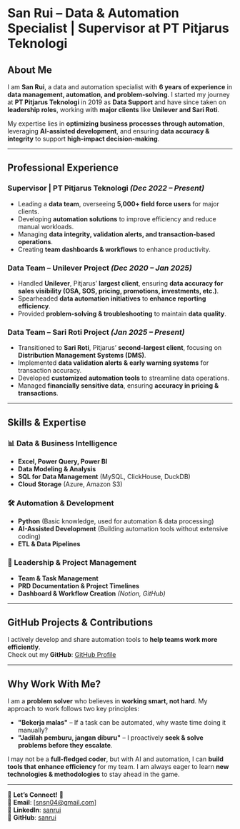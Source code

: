 # **San Rui – Data & Automation Specialist | Supervisor at PT Pitjarus Teknologi**

## **About Me**
I am **San Rui**, a data and automation specialist with **6 years of experience** in **data management, automation, and problem-solving**. I started my journey at **PT Pitjarus Teknologi** in 2019 as **Data Support** and have since taken on **leadership roles**, working with **major clients** like **Unilever and Sari Roti**.

My expertise lies in **optimizing business processes through automation**, leveraging **AI-assisted development**, and ensuring **data accuracy & integrity** to support **high-impact decision-making**.

---

## **Professional Experience**

### **Supervisor | PT Pitjarus Teknologi** *(Dec 2022 – Present)*
- Leading a **data team**, overseeing **5,000+ field force users** for major clients.
- Developing **automation solutions** to improve efficiency and reduce manual workloads.
- Managing **data integrity, validation alerts, and transaction-based operations**.
- Creating **team dashboards & workflows** to enhance productivity.

### **Data Team – Unilever Project** *(Dec 2020 – Jan 2025)*
- Handled **Unilever**, Pitjarus’ **largest client**, ensuring **data accuracy for sales visibility (OSA, SOS, pricing, promotions, investments, etc.)**.
- Spearheaded **data automation initiatives** to **enhance reporting efficiency**.
- Provided **problem-solving & troubleshooting** to maintain **data quality**.

### **Data Team – Sari Roti Project** *(Jan 2025 – Present)*
- Transitioned to **Sari Roti**, Pitjarus’ **second-largest client**, focusing on **Distribution Management Systems (DMS)**.
- Implemented **data validation alerts & early warning systems** for transaction accuracy.
- Developed **customized automation tools** to streamline data operations.
- Managed **financially sensitive data**, ensuring **accuracy in pricing & transactions**.

---

## **Skills & Expertise**

### **📊 Data & Business Intelligence**
- **Excel, Power Query, Power BI**
- **Data Modeling & Analysis**
- **SQL for Data Management** (MySQL, ClickHouse, DuckDB)
- **Cloud Storage** (Azure, Amazon S3)

### **🛠 Automation & Development**
- **Python** (Basic knowledge, used for automation & data processing)
- **AI-Assisted Development** (Building automation tools without extensive coding)
- **ETL & Data Pipelines**

### **🚀 Leadership & Project Management**
- **Team & Task Management**
- **PRD Documentation & Project Timelines**
- **Dashboard & Workflow Creation** *(Notion, GitHub)*

---

## **GitHub Projects & Contributions**
I actively develop and share automation tools to **help teams work more efficiently**.  
Check out my **GitHub**: [GitHub Profile](https://github.com/santoso-py)

---

## **Why Work With Me?**
I am a **problem solver** who believes in **working smart, not hard**. My approach to work follows two key principles:
- **"Bekerja malas"** – If a task can be automated, why waste time doing it manually?
- **"Jadilah pemburu, jangan diburu"** – I proactively **seek & solve problems before they escalate**.

I may not be a **full-fledged coder**, but with AI and automation, I can **build tools that enhance efficiency** for my team. I am always eager to learn **new technologies & methodologies** to stay ahead in the game.

---

🚀 **Let’s Connect!** 🚀  
📧 **Email**: [snsn04@gmail.com]  
🔗 **LinkedIn**: [sanrui](https://www.linkedin.com/in/san-rui-68511020a/)  
🐙 **GitHub**: [sanrui](https://github.com/santoso-py)  
